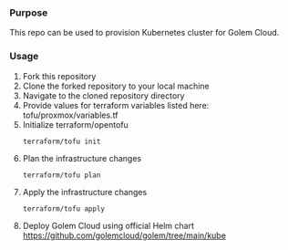 ### Purpose

This repo can be used to provision Kubernetes cluster for Golem Cloud.

### Usage
1. Fork this repository
2. Clone the forked repository to your local machine
3. Navigate to the cloned repository directory
4. Provide values for terraform variables listed here: tofu/proxmox/variables.tf
5. Initialize terraform/opentofu
   ```
   terraform/tofu init
   ```
6. Plan the infrastructure changes
   ```
   terraform/tofu plan
   ```
7. Apply the infrastructure changes
   ```
   terraform/tofu apply
   ```
8. Deploy Golem Cloud using official Helm chart https://github.com/golemcloud/golem/tree/main/kube
